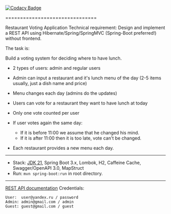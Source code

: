 [![Codacy Badge](https://app.codacy.com/project/badge/Grade/1505b59550bf456bb941722abd739a73)](https://app.codacy.com/gh/sergr972/restaurant-voting/dashboard?utm_source=gh&utm_medium=referral&utm_content=&utm_campaign=Badge_grade)

===============================

Restaurant Voting Application
Technical requirement: Design and implement a REST API using Hibernate/Spring/SpringMVC (Spring-Boot preferred!) without frontend.

The task is:

Build a voting system for deciding where to have lunch.

 - 2 types of users: admin and regular users 
 - Admin can input a restaurant and it's lunch menu of the day (2-5 items usually, just a dish name and
price) 
 - Menu changes each day (admins do the updates) 
 - Users can vote for a restaurant they want to have lunch at today 
 - Only one vote 
counted per user 
 - If user votes again the same day: 
      - If it is before 11:00 we assume that he changed his mind. 
      - If it is after 11:00 then it is too late, vote can't be changed. 

 - Each restaurant provides a new menu each day.

-------------------------------------------------------------
- Stack: [JDK 21](http://jdk.java.net/21/), Spring Boot 3.x, Lombok, H2, Caffeine Cache, Swagger/OpenAPI 3.0, MapStruct
- Run: `mvn spring-boot:run` in root directory.
-----------------------------------------------------
[REST API documentation](http://localhost:8080/)
Credentials:
```
User:  user@yandex.ru / password
Admin: admin@gmail.com / admin
Guest: guest@gmail.com / guest
```
